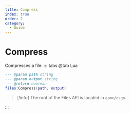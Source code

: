 ```yaml
---
title: Compress
index: true
order: 2
category:
  - Guide
---
```


# Compress
Compresses a file.
::: tabs
@tab Lua
```lua
--- @param path string
--- @param output string
--- @return boolean
files:Compress(path, output)
```
> [!info]
> The root of the Files API is located in `game/csgo`.

:::